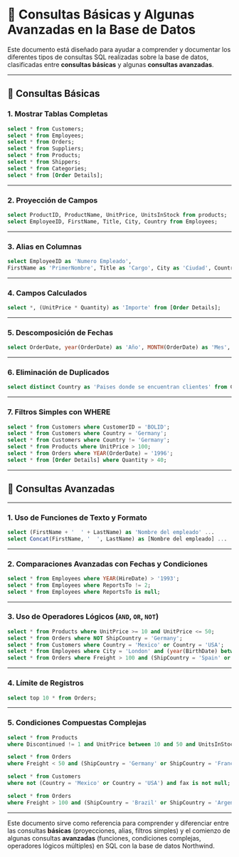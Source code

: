 # 📄 Consultas Básicas y Algunas Avanzadas en la Base de Datos

Este documento está diseñado para ayudar a comprender y documentar los diferentes tipos de consultas SQL realizadas sobre la base de datos, clasificadas entre **consultas básicas** y algunas **consultas avanzadas**.

---

## 🔹 Consultas Básicas

### 1. Mostrar Tablas Completas

```sql
select * from Customers;
select * from Employees;
select * from Orders;
select * from Suppliers;
select * from Products;
select * from Shippers;
select * from Categories;
select * from [Order Details];
```

---

### 2. Proyección de Campos

```sql
select ProductID, ProductName, UnitPrice, UnitsInStock from products;
select EmployeeID, FirstName, Title, City, Country from Employees;
```

---

### 3. Alias en Columnas

```sql
select EmployeeID as 'Numero Empleado',
FirstName as 'PrimerNombre', Title as 'Cargo', City as 'Ciudad', Country as 'Pais' from Employees;
```

---

### 4. Campos Calculados

```sql
select *, (UnitPrice * Quantity) as 'Importe' from [Order Details];
```

---

### 5. Descomposición de Fechas

```sql
select OrderDate, year(OrderDate) as 'Año', MONTH(OrderDate) as 'Mes', day(OrderDate) as 'Día', CustomerID, EmployeeID from Orders;
```

---

### 6. Eliminación de Duplicados

```sql
select distinct Country as 'Paises donde se encuentran clientes' from Customers order by country;
```

---

### 7. Filtros Simples con WHERE

```sql
select * from Customers where CustomerID = 'BOLID';
select * from Customers where Country = 'Germany';
select * from Customers where Country != 'Germany';
select * from Products where UnitPrice > 100;
select * from Orders where YEAR(OrderDate) = '1996';
select * from [Order Details] where Quantity > 40;
```

---

## 🔸 Consultas Avanzadas

---

### 1. Uso de Funciones de Texto y Formato

```sql
select (FirstName + '  ' + LastName) as 'Nombre del empleado' ...
select Concat(FirstName, '  ', LastName) as [Nombre del empleado] ...
```

---

### 2. Comparaciones Avanzadas con Fechas y Condiciones

```sql
select * from Employees where YEAR(HireDate) > '1993';
select * from Employees where ReportsTo != 2;
select * from Employees where ReportsTo is null;
```

---

### 3. Uso de Operadores Lógicos (`AND`, `OR`, `NOT`)

```sql
select * from Products where UnitPrice >= 10 and UnitPrice <= 50;
select * from Orders where NOT ShipCountry = 'Germany';
select * from Customers where Country = 'Mexico' or Country = 'USA';
select * from Employees where City = 'London' and (year(BirthDate) between 1955 and 1958);
select * from Orders where Freight > 100 and (ShipCountry = 'Spain' or ShipCountry = 'France');
```

---

### 4. Límite de Registros

```sql
select top 10 * from Orders;
```

---

### 5. Condiciones Compuestas Complejas

```sql
select * from Products
where Discontinued != 1 and UnitPrice between 10 and 50 and UnitsInStock >= 20;

select * from Orders
where Freight < 50 and (ShipCountry = 'Germany' or ShipCountry = 'France');

select * from Customers
where not (Country = 'Mexico' or Country = 'USA') and fax is not null;

select * from Orders
where Freight > 100 and (ShipCountry = 'Brazil' or ShipCountry = 'Argentina') and ShippedDate is null;
```

---

Este documento sirve como referencia para comprender y diferenciar entre las consultas **básicas** (proyecciones, alias, filtros simples) y el comienzo de algunas consultas **avanzadas** (funciones, condiciones complejas, operadores lógicos múltiples) en SQL con la base de datos Northwind.
